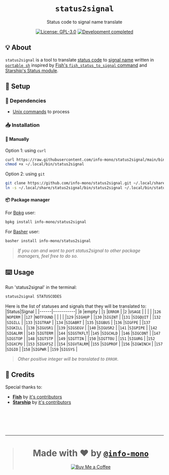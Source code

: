 <h1 align="center"><code>status2signal</code></h1>
<p align="center">Status code to signal name translate</p>
<p align="center"><a href="https://github.com/info-mono/status2signal/blob/main/LICENSE"><img src="https://img.shields.io/github/license/info-mono/status2signal?labelColor=383838&color=585858&style=for-the-badge" alt="License: GPL-3.0"></a> <a href="https://gist.github.com/NNBnh/9ef453aba3efce26046e0d3119dab5a7#development-completed"><img src="https://img.shields.io/badge/development-completed-%23585858.svg?labelColor=383838&style=for-the-badge&logoColor=FFFFFF" alt="Development completed"></a></p>

## 💡 About
`status2signal` is a tool to translate [status code](https://bash.cyberciti.biz/wiki/index.php?title=The_exit_status_of_a_command#Exit_Status) to [signal name](https://en.wikipedia.org/wiki/Signal_(IPC)#POSIX_signals) written in [`portable sh`](https://github.com/dylanaraps/pure-sh-bible) inspired by [Fish's `fish_status_to_signal` command](https://fishshell.com/docs/current/cmds/fish_status_to_signal.html) and [Starship's Status module](https://starship.rs/config/#status).

## 🚀 Setup
### 🧾 Dependencies
- [Unix commands](https://en.wikipedia.org/wiki/List_of_Unix_commands) to process

### 📥 Installation
#### 🔧 Manually
Option 1: using `curl`
```sh
curl https://raw.githubusercontent.com/info-mono/status2signal/main/bin/status2signal > ~/.local/bin/status2signal
chmod +x ~/.local/bin/status2signal
```

Option 2: using `git`
```sh
git clone https://github.com/info-mono/status2signal.git ~/.local/share/status2signal
ln -s ~/.local/share/status2signal/bin/status2signal ~/.local/bin/status2signal
```

#### 📦 Package manager
For [Bpkg](https://github.com/bpkg/bpkg) user:
```sh
bpkg install info-mono/status2signal
```

For [Basher](https://github.com/basherpm/basher) user:
```sh
basher install info-mono/status2signal
```

> *If you can and want to port status2signal to other package managers, feel free to do so.*

## ⌨️ Usage
Run 'status2signal' in the terminal:
```sh
status2signal STATUSCODES
```

Here is the list of statuses and signals that they will be translated to:
|Status|Signal     |
|------|-----------|
|`0`   |empty      |
|`1`   |`ERROR`    |
|`2`   |`USAGE`    |
|      |           |
|`126` |`NOPERM`   |
|`127` |`NOTFOUND` |
|      |           |
|`129` |`SIGHUP`   |
|`130` |`SIGINT`   |
|`131` |`SIGQUIT`  |
|`132` |`SIGILL`   |
|`133` |`SIGTRAP`  |
|`134` |`SIGABRT`  |
|`135` |`SIGBUS`   |
|`136` |`SIGFPE`   |
|`137` |`SIGKILL`  |
|`138` |`SIGUSR1`  |
|`139` |`SIGSEGV`  |
|`140` |`SIGUSR2`  |
|`141` |`SIGPIPE`  |
|`142` |`SIGALRM`  |
|`143` |`SIGTERM`  |
|`144` |`SIGSTKFLT`|
|`145` |`SIGCHLD`  |
|`146` |`SIGCONT`  |
|`147` |`SIGSTOP`  |
|`148` |`SIGTSTP`  |
|`149` |`SIGTTIN`  |
|`150` |`SIGTTOU`  |
|`151` |`SIGURG`   |
|`152` |`SIGXCPU`  |
|`153` |`SIGXFSZ`  |
|`154` |`SIGVTALRM`|
|`155` |`SIGPROF`  |
|`156` |`SIGWINCH` |
|`157` |`SIGIO`    |
|`158` |`SIGPWR`   |
|`159` |`SIGSYS`   |

> *Other positive integer will be translated to `ERROR`*.

## 💌 Credits
Special thanks to:
- [**Fish**](https://fishshell.com/docs/current/cmds/fish_status_to_signal.html) by [it's contributors](https://github.com/fish-shell/fish-shell/graphs/contributors)
- [**Starship**](https://starship.rs) by [it's contributors](https://github.com/starship/starship/graphs/contributors)

<br><br><br><br>

---

> <h1 align="center">Made with ❤️ by <a href="https://github.com/info-mono"><code>@info-mono</code></a></h1>
>
> <p align="center"><a href="https://www.buymeacoffee.com/nnbnh"><img src="https://img.shields.io/badge/buy_me_a_coffee%20-%23F7CA88.svg?logo=buy-me-a-coffee&logoColor=333333&style=for-the-badge" alt="Buy Me a Coffee"></a></p>
